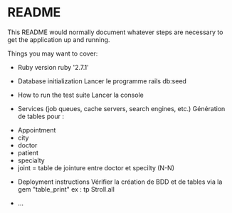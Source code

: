 # README

This README would normally document whatever steps are necessary to get the
application up and running.

Things you may want to cover:

* Ruby version
ruby '2.7.1'

* Database initialization
Lancer le programme rails db:seed

* How to run the test suite
Lancer la console

* Services (job queues, cache servers, search engines, etc.)
Génération de tables pour :
- Appointment
- city
- doctor
- patient
- specialty
- joint = table de jointure entre doctor et specilty (N-N)

* Deployment instructions
Vérifier la création de BDD et de tables via la gem "table_print"
ex : tp Stroll.all

* ...